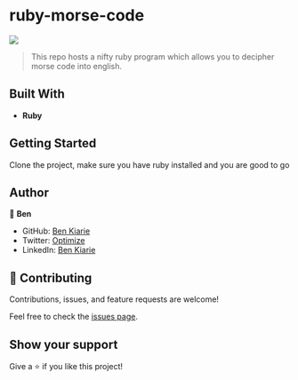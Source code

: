 # ruby-morse-code
![](https://img.shields.io/badge/Microverse-blueviolet)

> This repo hosts a nifty ruby program which allows you to decipher morse code into english.

## Built With

- **Ruby**
  

## Getting Started

Clone the project, make sure you have ruby installed and you are good to go

## Author

👤 **Ben**

- GitHub: [Ben Kiarie](https://github.com/Benmuiruri)
- Twitter: [Optimize](https://twitter.com/_optimize)
- LinkedIn: [Ben Kiarie](https://www.linkedin.com/in/benjamin-kiarie-180b66149/)

## 🤝 Contributing

Contributions, issues, and feature requests are welcome!

Feel free to check the [issues page](https://github.com/Benmuiruri/ruby-morse-code/issues).

## Show your support

Give a ⭐️ if you like this project!

